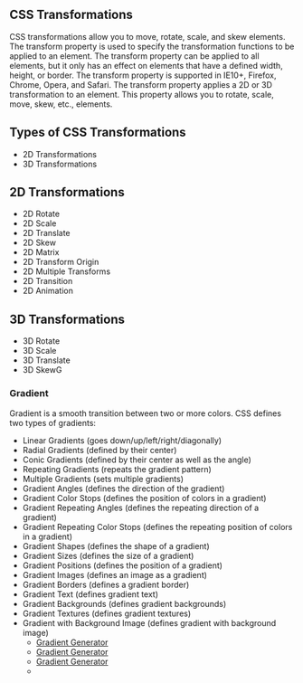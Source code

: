 <!-- css transformation notes -->

## CSS Transformations

CSS transformations allow you to move, rotate, scale, and skew elements. The transform property is used to specify the transformation functions to be applied to an element. The transform property can be applied to all elements, but it only has an effect on elements that have a defined width, height, or border. The transform property is supported in IE10+, Firefox, Chrome, Opera, and Safari. The transform property applies a 2D or 3D transformation to an element. This property allows you to rotate, scale, move, skew, etc., elements.

## Types of CSS Transformations

<!-- point wise short explanation -->

- 2D Transformations
- 3D Transformations

## 2D Transformations

<!-- point wise short explanation -->

- 2D Rotate
- 2D Scale
- 2D Translate
- 2D Skew
- 2D Matrix
- 2D Transform Origin
- 2D Multiple Transforms
- 2D Transition
- 2D Animation

## 3D Transformations

<!-- point wise short explanation -->

- 3D Rotate
- 3D Scale
- 3D Translate
- 3D SkewG

### Gradient

Gradient is a smooth transition between two or more colors. CSS defines two types of gradients:

- Linear Gradients (goes down/up/left/right/diagonally)
- Radial Gradients (defined by their center)
- Conic Gradients (defined by their center as well as the angle)
- Repeating Gradients (repeats the gradient pattern)
- Multiple Gradients (sets multiple gradients)
- Gradient Angles (defines the direction of the gradient)
- Gradient Color Stops (defines the position of colors in a gradient)
- Gradient Repeating Angles (defines the repeating direction of a gradient)
- Gradient Repeating Color Stops (defines the repeating position of colors in a gradient)
- Gradient Shapes (defines the shape of a gradient)
- Gradient Sizes (defines the size of a gradient)
- Gradient Positions (defines the position of a gradient)
- Gradient Images (defines an image as a gradient)
- Gradient Borders (defines a gradient border)
- Gradient Text (defines gradient text)
- Gradient Backgrounds (defines gradient backgrounds)
- Gradient Textures (defines gradient textures)
- Gradient with Background Image (defines gradient with background image)
  - [Gradient Generator](https://cssgradient.io/)
  - [Gradient Generator](https://cssgradient.io/gradient-backgrounds/)
  - [Gradient Generator](https://cssgradient.io/gradient-generator/)
  - 
